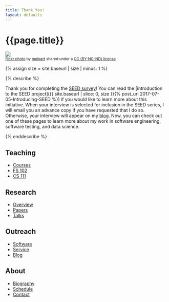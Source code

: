```yaml
---
title: Thank You!
layout: defaults
---
```


# {{page.title}}

<a title="SEED PODS" href="https://flickr.com/photos/meloart/8608133415"><img class="img-responsive-tight" src="https://farm9.static.flickr.com/8541/8608133415_35de14d034_z.jpg" /></a><br /><small><a title="SEED PODS" href="https://flickr.com/photos/meloart/8608133415">flickr photo</a> by <a href="https://flickr.com/people/meloart">meloart</a> shared under a <a href="https://creativecommons.org/licenses/by-nc-nd/2.0/">CC (BY-NC-ND) license</a> </small>

{% assign size = site.baseurl | size | minus: 1 %}

{% describe %}

Thank you for completing the [SEED survey]({{site.baseurl}}seed/)! You can read the [introduction to the SEED
project]({{ site.baseurl | slice: 0, size }}{% post_url 2017-07-05-Introducing-SEED %}) if you would like to learn more
about this initiative. When your interview is selected for inclusion in the SEED series, I will email you an advance
copy if you have requested that I do so. Otherwise, your interview will appear on my [blog]({{site.baseurl}}blog/).
Now, you can check out one of these pages to learn more about my work in software engineering, software testing, and
data science.

{% enddescribe %}

<h2>Teaching</h2>
<ul>
<li><a class="major" href="/sites/gkapfham/teaching/">Courses</a></li>
<li><a class="major" href="/sites/gkapfham/teaching/fs102S2017">FS 102</a></li>
<li><a class="major" href="/sites/gkapfham/teaching/cs111S2017">CS 111</a></li>
</ul>

<h2>Research</h2>
<ul>
<li><a class="major" href="/sites/gkapfham/research/">Overview</a></li>
<li><a class="major" href="/sites/gkapfham/research/papers/">Papers</a></li>
<li><a class="major" href="/sites/gkapfham/research/presentations/">Talks</a></li>
</ul>

<h2>Outreach</h2>
<ul>
<li><a class="major" href="/sites/gkapfham/software/">Software</a></li>
<li><a class="major" href="/sites/gkapfham/service/">Service</a></li>
<li><a class="major" href="/sites/gkapfham/blog/">Blog</a></li>
</ul>

<h2>About</h2>
<ul>
<li><a class="major" href="/sites/gkapfham/biography/">Biography</a></li>
<li><a class="major" href="/sites/gkapfham/schedule/">Schedule</a></li>
<li><a class="major" href="/sites/gkapfham/contact/">Contact</a></li>
</ul>
